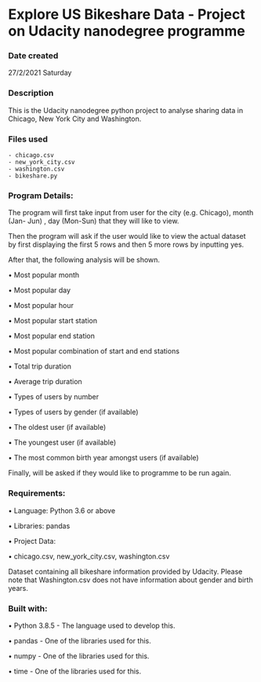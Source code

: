 # Explore US Bikeshare Data - Project on Udacity nanodegree programme

### Date created
27/2/2021 Saturday


### Description
This is the Udacity nanodegree python project to analyse sharing data in Chicago, New York City and Washington.

### Files used
    - chicago.csv
    - new_york_city.csv
    - washington.csv
    - bikeshare.py

### Program Details:

The program will first take input from user for the city (e.g. Chicago), month (Jan- Jun) , day (Mon-Sun) that they will like to view.

Then the program will ask if the user would like to view the actual dataset by first displaying the first 5 rows and then 5 more rows by inputting yes.

After that, the following analysis will be shown.

• Most popular month

• Most popular day

• Most popular hour

• Most popular start station

• Most popular end station

• Most popular combination of start and end stations

• Total trip duration

• Average trip duration

• Types of users by number

• Types of users by gender (if available)

• The oldest user (if available)

• The youngest user (if available)

• The most common birth year amongst users (if available)

Finally, will be asked if they would like to programme to be run again.    

### Requirements:
• Language: Python 3.6 or above

• Libraries: pandas

• Project Data:

• chicago.csv, new_york_city.csv, washington.csv

Dataset containing all bikeshare information provided by Udacity. Please note that Washington.csv does not have information about gender and birth years.

### Built with:

• Python 3.8.5 - The language used to develop this.

• pandas - One of the libraries used for this.

• numpy - One of the libraries used for this.

• time - One of the libraries used for this.
